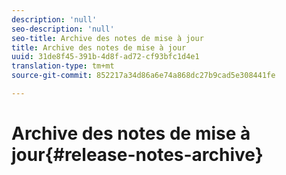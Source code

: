 ```yaml
---
description: 'null'
seo-description: 'null'
seo-title: Archive des notes de mise à jour
title: Archive des notes de mise à jour
uuid: 31de8f45-391b-4d8f-ad72-cf93bfc1d4e1
translation-type: tm+mt
source-git-commit: 852217a34d86a6e74a868dc27b9cad5e308441fe

---
```



# Archive des notes de mise à jour{#release-notes-archive}

